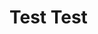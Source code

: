 <!-- This README file is going to be the one displayed on the Grafana.com website for your plugin -->

# Test Test


